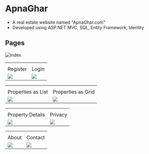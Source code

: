 # ApnaGhar
* A real estate website named "ApnaGhar.com"
* Developed using ASP.NET MVC, SQL, Entity Framework, Identity

## Pages
![index](https://github.com/user-attachments/assets/ff7e0f44-afd8-4375-b2d2-90f80a6fc0a2)

<table>
  <th>
    <tr>
      <td>Register</td>
      <td>Login</td>
    </tr>
  </th>
  <tr>
    <td>
      <img src="https://github.com/user-attachments/assets/200d4066-7c80-40f0-a383-c7a3aeb055b9" />
    </td>
    <td>
      <img src="https://github.com/user-attachments/assets/da296261-7456-4ae4-996c-de6e562fb123" />
    </td>
  </tr>
</table>

<table>
  <th>
    <tr>
      <td>Properties as List</td>
      <td>Properties as Grid</td>
    </tr>
  </th>
  <tr>
    <td>
      <img src="https://github.com/user-attachments/assets/0b7a1a47-5ce6-47b8-a63f-f709188e6663" />
    </td>
    <td>
      <img src="https://github.com/user-attachments/assets/21d1755e-9728-4d7b-8b65-d01f00cbb3bb" />
    </td>
  </tr>
</table>

<table>
  <th>
    <tr>
      <td>Property Details</td>
      <td>Privacy</td>
    </tr>
  </th>
  <tr>
    <td>
      <img src="https://github.com/user-attachments/assets/51df4fd2-0c86-47ff-ad04-b8a1e9fabcc7" />
    </td>
    <td>
      <img src="https://github.com/user-attachments/assets/be74c4f1-f073-4bad-8263-861730381b43" />
    </td>
  </tr>
</table>

<table>
  <th>
    <tr>
      <td>About</td>
      <td>Contact</td>
    </tr>
  </th>
  <tr>
    <td>
      <img src="https://github.com/user-attachments/assets/139e664e-1c2e-4c16-85cf-3afb8b40b70a" />
    </td>
    <td>
      <img src="https://github.com/user-attachments/assets/38bcc1d3-87eb-4529-9e11-eb6026a0b276" />
    </td>
  </tr>
</table>

